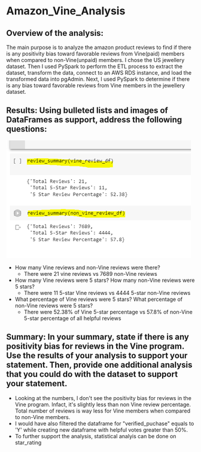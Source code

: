# Amazon_Vine_Analysis
## Overview of the analysis: 
The main purpose is to analyze the amazon product reviews to find if there is any positivity bias toward favorable reviews from Vine(paid) members when compared to non-Vine(unpaid) members.
I chose the US jewellery dataset. Then I used PySpark to perform the ETL process to extract the dataset, transform the data, connect to an AWS RDS instance, and load the transformed data into pgAdmin. Next, I used PySpark to determine if there is any bias toward favorable reviews from Vine members in the jewellery dataset.

## Results: Using bulleted lists and images of DataFrames as support, address the following questions:
![paid vs unpaid analysis](https://github.com/Meghajain84/Amazon_Vine_Analysis/blob/main/finding_bias.PNG)
* How many Vine reviews and non-Vine reviews were there?
    * There were 21 vine reviews vs 7689 non-Vine reviews
* How many Vine reviews were 5 stars? How many non-Vine reviews were 5 stars?
    * There were 11 5-star Vine reviews vs 4444 5-star non-Vine reviews
* What percentage of Vine reviews were 5 stars? What percentage of non-Vine reviews were 5 stars?
    * There were 52.38% of Vine 5-star percentage vs 57.8% of non-Vine 5-star percentage of all helpful reviews
## Summary: In your summary, state if there is any positivity bias for reviews in the Vine program. Use the results of your analysis to support your statement. Then, provide one additional analysis that you could do with the dataset to support your statement.
* Looking at the numbers, I don't see the positivity bias for reviews in the Vine program. Infact, it's slightly less than non Vine review percentage. Total number of reviews is way less for Vine members when compared to non-Vine members.
* I would have also filtered the dataframe for "verified_puchase" equals to 'Y' while creating new dataframe with helpful votes greater than 50%. 
* To further support the analysis, statistical analyis can be done on star_rating


